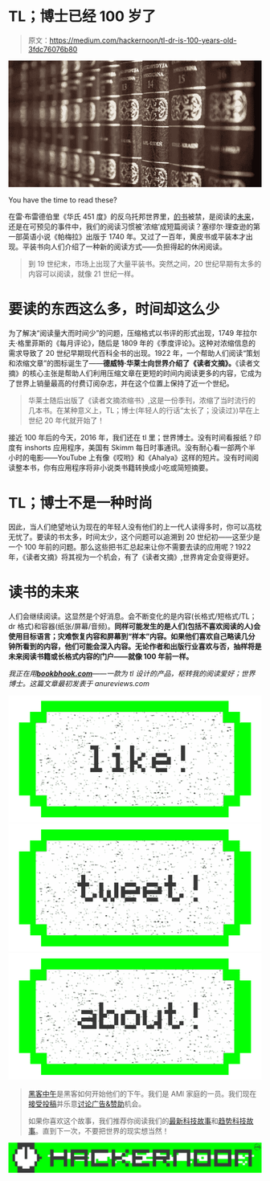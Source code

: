 # TL；博士已经 100 岁了

> 原文：<https://medium.com/hackernoon/tl-dr-is-100-years-old-3fdc76076b80>

![](img/24561dd1b8ce6eb612f4658433f3f525.png)

You have the time to read these?

在雷·布雷德伯里《华氏 451 度》的反乌托邦世界里，[的书](https://hackernoon.com/tagged/books)被禁，是阅读的[未来](https://hackernoon.com/tagged/future)，还是在可预见的事件中，我们的阅读习惯被‘浓缩’成短篇阅读？塞缪尔·理查逊的第一部英语小说《帕梅拉》出版于 1740 年。又过了一百年，黄皮书或平装本才出现。平装书向人们介绍了一种新的阅读方式——负担得起的休闲阅读。

> 到 19 世纪末，市场上出现了大量平装书。突然之间，20 世纪早期有太多的内容可以阅读，就像 21 世纪一样。

# 要读的东西这么多，时间却这么少

为了解决“阅读量大而时间少”的问题，压缩格式以书评的形式出现，1749 年拉尔夫·格里菲斯的《每月评论》，随后是 1809 年的《季度评论》。这种对浓缩信息的需求导致了 20 世纪早期现代百科全书的出现。1922 年，一个帮助人们阅读“策划和浓缩文章”的图标诞生了——**德威特·华莱士向世界介绍了《读者文摘》。**《读者文摘》的核心主张是帮助人们利用压缩文章在更短的时间内阅读更多的内容，它成为了世界上销量最高的付费订阅杂志，并在这个位置上保持了近一个世纪。

> 华莱士随后出版了《读者文摘浓缩书》,这是一份季刊，浓缩了当时流行的几本书。在某种意义上，TL；博士(年轻人的行话“太长了；没读过》)早在上世纪 20 年代就开始了！

接近 100 年后的今天，2016 年，我们还在 tl 里；世界博士。没有时间看报纸？印度有 inshorts 应用程序，美国有 Skimm 每日时事通讯。没有耐心看一部两个半小时的电影——YouTube 上有像《哎哟》和《Ahalya》这样的短片。没有时间阅读整本书，你有应用程序将非小说类书籍转换成小吃或简短摘要。

# **TL；博士不是一种时尚**

因此，当人们绝望地认为现在的年轻人没有他们的上一代人读得多时，你可以高枕无忧了。要读的书太多，时间太少，这个问题可以追溯到 20 世纪初——这至少是一个 100 年前的问题。那么这些把书汇总起来让你不需要去读的应用呢？1922 年，《读者文摘》将其视为一个机会，有了《读者文摘》,世界肯定会变得更好。

# **读书的未来**

人们会继续阅读。这显然是个好消息。会不断变化的是内容(长格式/短格式/TL；dr 格式)和容器(纸张/屏幕/音频)。**同样可能发生的是人们(包括不喜欢阅读的人)会使用目标语言；灾难恢复内容和屏幕到“样本”内容。如果他们喜欢自己略读几分钟所看到的内容，他们可能会深入内容。无论作者和出版行业喜欢与否，抽样将是未来阅读书籍或长格式内容的门户——就像 100 年前一样。**

*我正在用*[***bookbhook.com***](https://u82f.app.link/download-bookbhook-app)*——一款为 tl 设计的产品，枢转我的阅读爱好；世界博士。这篇文章最初发表于 anureviews.com*

[![](img/50ef4044ecd4e250b5d50f368b775d38.png)](http://bit.ly/HackernoonFB)[![](img/979d9a46439d5aebbdcdca574e21dc81.png)](https://goo.gl/k7XYbx)[![](img/2930ba6bd2c12218fdbbf7e02c8746ff.png)](https://goo.gl/4ofytp)

> [黑客中午](http://bit.ly/Hackernoon)是黑客如何开始他们的下午。我们是 AMI 家庭的一员。我们现在[接受投稿](http://bit.ly/hackernoonsubmission)并乐意[讨论广告&赞助](mailto:partners@amipublications.com)机会。
> 
> 如果你喜欢这个故事，我们推荐你阅读我们的[最新科技故事](http://bit.ly/hackernoonlatestt)和[趋势科技故事](https://hackernoon.com/trending)。直到下一次，不要把世界的现实想当然！

![](img/be0ca55ba73a573dce11effb2ee80d56.png)